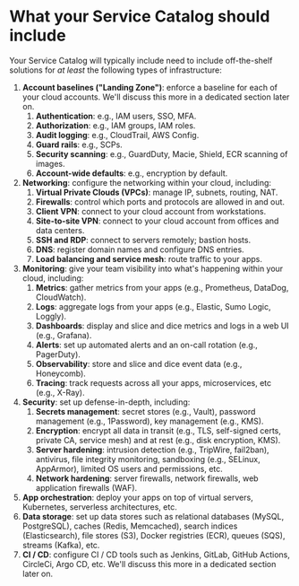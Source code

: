 # What your Service Catalog should include

Your Service Catalog will typically include need to include off-the-shelf solutions for *at least* the following types
of infrastructure:

1. **Account baselines ("Landing Zone")**: enforce a baseline for each of your cloud accounts.  We'll discuss this more in a dedicated section later on.
   1. **Authentication**: e.g., IAM users, SSO, MFA.
   2. **Authorization**: e.g., IAM groups, IAM roles.
   3. **Audit logging**: e.g., CloudTrail, AWS Config.
   4. **Guard rails**: e.g., SCPs.
   5. **Security scanning**: e.g., GuardDuty, Macie, Shield, ECR scanning of images.
   6. **Account-wide defaults**: e.g., encryption by default.
2. **Networking**: configure the networking within your cloud, including:
   1. **Virtual Private Clouds (VPCs)**: manage IP, subnets, routing, NAT.
   2. **Firewalls**: control which ports and protocols are allowed in and out.
   3. **Client VPN**: connect to your cloud account from workstations.
   4. **Site-to-site VPN**: connect to your cloud account from offices and data centers.
   5. **SSH and RDP**: connect to servers remotely; bastion hosts.
   6. **DNS**: register domain names and configure DNS entries.
   7. **Load balancing and service mesh**: route traffic to your apps.
3. **Monitoring**: give your team visibility into what's happening within your cloud, including:
   1. **Metrics**: gather metrics from your apps (e.g., Prometheus, DataDog, CloudWatch).
   2. **Logs**: aggregate logs from your apps (e.g., Elastic, Sumo Logic, Loggly).
   3. **Dashboards**: display and slice and dice metrics and logs in a web UI (e.g., Grafana).
   4. **Alerts**: set up automated alerts and an on-call rotation (e.g., PagerDuty).
   5. **Observability**: store and slice and dice event data (e.g., Honeycomb).
   6. **Tracing**: track requests across all your apps, microservices, etc (e.g., X-Ray).
4. **Security**: set up defense-in-depth, including:
   1. **Secrets management**: secret stores (e.g., Vault), password management (e.g., 1Password), key management (e.g., KMS).
   2. **Encryption**: encrypt all data in transit (e.g., TLS, self-signed certs, private CA, service mesh) and at rest (e.g., disk encryption, KMS).
   3. **Server hardening**: intrusion detection (e.g., TripWire, fail2ban), antivirus, file integrity monitoring, sandboxing (e.g., SELinux, AppArmor), limited OS users and permissions, etc.
   4. **Network hardening**: server firewalls, network firewalls, web application firewalls (WAF).
5. **App orchestration**: deploy your apps on top of virtual servers, Kubernetes, serverless architectures, etc.
6. **Data storage**: set up data stores such as relational databases (MySQL, PostgreSQL), caches (Redis, Memcached), search indices (Elasticsearch), file stores (S3), Docker registries (ECR), queues (SQS), streams (Kafka), etc.
7. **CI / CD**: configure CI / CD tools such as Jenkins, GitLab, GitHub Actions, CircleCi, Argo CD, etc. We'll discuss this more in a dedicated section later on.
